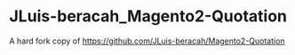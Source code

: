 # JLuis-beracah_Magento2-Quotation
A hard fork copy of https://github.com/JLuis-beracah/Magento2-Quotation
